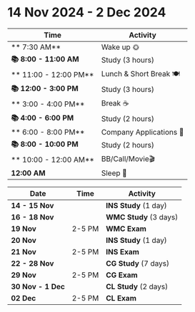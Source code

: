 

# 14 Nov 2024  - 2 Dec 2024

| Time                   | Activity                |
| ---------------------- | ----------------------- |
| ** 7:30 AM**           | Wake up 🌞              |
| **📚 8:00 - 11:00 AM** | Study (3 hours)         |
| ** 11:00 - 12:00 PM**  | Lunch & Short Break 🍽️ |
| **📚 12:00 - 3:00 PM** | Study (3 hours)         |
| ** 3:00 - 4:00 PM**    | Break ☕                 |
| **📚 4:00 - 6:00 PM**  | Study (2 hours)         |
| ** 6:00 - 8:00 PM**    | Company Applications 💼 |
| **📚 8:00 - 10:00 PM** | Study (2 hours)         |
| ** 10:00 - 12:00 AM**  | BB/Call/Movie🎬         |
| **12:00 AM**           | Sleep 🌙                |

| Date               | Time   | Activity               |
| ------------------ | ------ | ---------------------- |
| **14 - 15 Nov**    |        | **INS Study** (1 day)  |
| **16 - 18 Nov**    |        | **WMC Study** (3 days) |
| **19 Nov**         | 2-5 PM | **WMC Exam**           |
| **20 Nov**         |        | **INS Study** (1 day)  |
| **21 Nov**         | 2-5 PM | **INS Exam**           |
| **22 - 28 Nov**    |        | **CG Study** (7 days)  |
| **29 Nov**         | 2-5 PM | **CG Exam**            |
| **30 Nov - 1 Dec** |        | **CL Study** (2 days)  |
| **02 Dec**         | 2-5 PM | **CL Exam**            |
